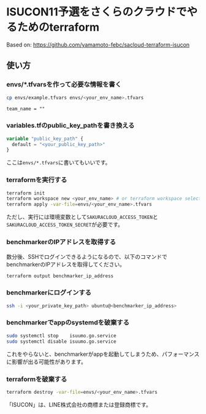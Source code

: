 # ISUCON11予選をさくらのクラウドでやるためのterraform

Based on: https://github.com/yamamoto-febc/sacloud-terraform-isucon

## 使い方

### envs/*.tfvarsを作って必要な情報を書く

```sh
cp envs/example.tfvars envs/<your_env_name>.tfvars
```

```txt
team_name = ""
```

### variables.tfのpublic_key_pathを書き換える

```terraform
variable "public_key_path" {
  default = "<your_public_key_path>"
}
```

ここは`envs/*.tfvars`に書いてもいいです。

### terraformを実行する

```sh
terraform init
terraform workspace new <your_env_name> # or terraform workspace select <your_env_name>
terraform apply -var-file=envs/<your_env_name>.tfvars
```

ただし、実行には環境変数として`SAKURACLOUD_ACCESS_TOKEN`と`SAKURACLOUD_ACCESS_TOKEN_SECRET`が必要です。

### benchmarkerのIPアドレスを取得する

数分後、SSHでログインできるようになるので、以下のコマンドでbenchmarkerのIPアドレスを取得してください。

```sh
terraform output benchmarker_ip_address
```

### benchmarkerにログインする

```sh
ssh -i <your_private_key_path> ubuntu@<benchmarker_ip_address>
```

### benchmarkerでappのsystemdを破棄する

```sh
sudo systemctl stop    isuumo.go.service
sudo systemctl disable isuumo.go.service
```

これをやらないと、benchmarkerがappを起動してしまうため、パフォーマンスに影響が出る可能性があります。

### terraformを破棄する

```sh
terraform destroy -var-file=envs/<your_env_name>.tfvars
```

「ISUCON」は、LINE株式会社の商標または登録商標です。

